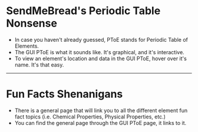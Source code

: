 # SendMeBread's Periodic Table Nonsense

* In case you haven't already guessed, PToE stands for Periodic Table of Elements.
* The GUI PToE is what it sounds like. It's graphical, and it's interactive.
* To view an element's location and data in the GUI PToE, hover over it's name. It's that easy.

---

# Fun Facts Shenanigans

* There is a general page that will link you to all the different element fun fact topics (i.e. Chemical Properties, Physical Properties, etc.)
* You can find the general page through the GUI PToE page, it links to it.
